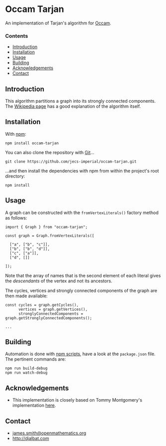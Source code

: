 # Occam Tarjan

An implementation of Tarjan's algorithm for [Occam](https://github.com/jecs-imperial/occam).

### Contents

- [Introduction](#introduction)
- [Installation](#installation)
- [Usage](#usage)
- [Building](#building)
- [Acknowledgements](#acknowledgements)
- [Contact](#contact)

## Introduction

This algorithm partitions a graph into its strongly connected components. The [Wikipedia page](https://en.wikipedia.org/wiki/Tarjan%27s_strongly_connected_components_algorithm) has a good explanation of the algorithm itself.

## Installation

With [npm](https://www.npmjs.com/):

    npm install occam-tarjan

You can also clone the repository with [Git](https://git-scm.com/)...

    git clone https://github.com/jecs-imperial/occam-tarjan.git

...and then install the dependencies with npm from within the project's root directory:

    npm install

## Usage

A graph can be constructed with the `fromVertexLiterals()` factory method as follows:

```
import { Graph } from "occam-tarjan";

const graph = Graph.fromVertexLiterals([

  ["a", ["b", "c"]],
  ["b", ["b", "d"]],
  ["c", ["a"]],
  ["d", []]

]);
```

Note that the array of names that is the second element of each literal gives the *descendants* of the vertex and not its ancestors.

The cycles, vertices and strongly connected components of the graph are then made available:

```
const cycles = graph.getCycles(),
      vertices = graph.getVertices(),
      stronglyConnectedComponents = graph.getStronglyConnectedComponents();

...
```

## Building

Automation is done with [npm scripts](https://docs.npmjs.com/misc/scripts), have a look at the `package.json` file. The pertinent commands are:

    npm run build-debug
    npm run watch-debug

## Acknowledgements

* This implementation is closely based on Tommy Montgomery's implementation [here](https://github.com/tmont/tarjan-graph).

## Contact

* james.smith@openmathematics.org
* http://djalbat.com
